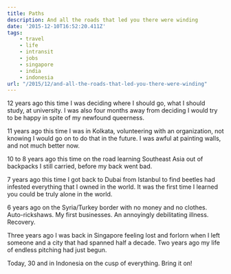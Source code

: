 ```yaml
---
title: Paths
description: And all the roads that led you there were winding
date: '2015-12-10T16:52:20.411Z'
tags:
    - travel
    - life
    - intransit
    - jobs
    - singapore
    - india
    - indonesia
url: "/2015/12/and-all-the-roads-that-led-you-there-were-winding"
---
```


12 years ago this time I was deciding where I should go, what I should study, at university. I was also four months away from deciding I would try to be happy in spite of my newfound queerness.

11 years ago this time I was in Kolkata, volunteering with an organization, not knowing I would go on to do that in the future. I was awful at painting walls, and not much better now.

10 to 8 years ago this time on the road learning Southeast Asia out of backpacks I still carried, before my back went bad.

7 years ago this time I got back to Dubai from Istanbul to find beetles had infested everything that I owned in the world. It was the first time I learned you could be truly alone in the world.

6 years ago on the Syria/Turkey border with no money and no clothes. Auto-rickshaws. My first businesses. An annoyingly debilitating illness. Recovery.

Three years ago I was back in Singapore feeling lost and forlorn when I left someone and a city that had spanned half a decade. Two years ago my life of endless pitching had just begun.

Today, 30 and in Indonesia on the cusp of everything. Bring it on!